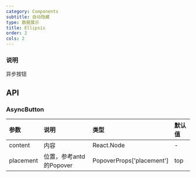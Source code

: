 ```yaml
---
category: Components
subtitle: 自动隐藏
type: 数据展示
title: Ellipsis
order: 2
cols: 2
---
```


### 说明

异步按钮

## API

### AsyncButton

| 参数 | 说明 | 类型 | 默认值 |
| :--- | :--- | :--- | :--- |
| content |  内容 | React.Node | - |
| placement | 位置，参考antd的Popover | PopoverProps['placement'] | top |
